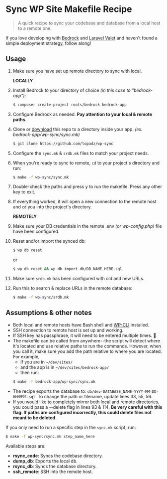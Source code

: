 # Sync WP Site Makefile Recipe

> A quick recipe to sync your codebase and database from a local host to a remote one.

If you love developing with [Bedrock](https://roots.io/bedrock/) and [Laravel Valet](https://laravel.com/docs/8.x/valet) and haven't found a simple deployment strategy, follow along!

## Usage

1. Make sure you have set up remote directory to sync with local.

	**LOCALLY**

2. Install Bedrock to your directory of choice *(in this case to "bedrock-app")*:
	```sh
  	$ composer create-project roots/bedrock bedrock-app
	```
3. Configure Bedrock as needed. **Pay attention to your local & remote paths**.
4. Clone or [download](https://github.com/lopadz/wp-sync/archive/refs/heads/main.zip) this repo to a directory inside your app. *(ex. bedrock-app/wp-sync/sync.mk)*
	```sh
	$ git clone https://github.com/lopadz/wp-sync
	```
5. Configure the `sync.mk` & `srdb.mk` files to match your project needs.
6. When you're ready to sync to remote, `cd` to your project's directory and run:
	```sh
	$ make -f wp-sync/sync.mk
	```
7. Double-check the paths and press <kbd>y</kbd> to run the makefile. Press any other key to exit.
8. If everything worked, it will open a new connection to the remote host and `cd` you into the project's directory.

	**REMOTELY**

10. Make sure your DB credentials in the remote .env *(or wp-config.php)* file have been configured.
11. Reset and/or import the synced db:
	```sh
	$ wp db reset
	```
	or
	```sh
	$ wp db reset && wp db import db/DB_NAME_HERE.sql
	```
12. Make sure `srdb.mk` has been configured with old and new URLs.
13. Run this to search & replace URLs in the remote database:
	```sh
  	$ make -f wp-sync/srdb.mk
  	```

## Assumptions & other notes

- Both local and remote hosts have Bash shell and [WP-CLI](https://wp-cli.org/) installed.
- SSH connection to remote host is set up and working.
- If SSH key has passphrase, it will need to be entered multiple times. :shrug:
- The makefile can be called from anywhere--the script will detect where it's located and use relative paths to run the commands. However, when you call it, make sure you add the path relative to where you are located. For example, 
	- If you are in ```~/dev/sites/```
	- and the app is in ```~/dev/sites/bedrock-app/```
	- then run:
	```sh
	$ make -f bedrock-app/wp-sync/sync.mk
	```
- The recipe exports the database to: `db/dev-DATABASE_NAME-YYYY-MM-DD-HHMMSS.sql`. To change the path or filename, update lines 33, 55, 56.
- If you would like to completely mirror both local and remote directories, you could pass a --delete flag in lines 93 & 114. **Be very careful with this flag. If paths are configured incorrectly, this could delete files not meant to be deleted.**

If you only need to run a specific step in the `sync.mk` script, run:
  ```sh
  $ make -f wp-sync/sync.mk step_name_here
  ```
Available steps are:
- **rsync_code**: Syncs the codebase directory.
- **dump_db**: Exports the local db.
- **rsync_db**: Syncs the database directory.
- **ssh_remote**: SSH into the remote host.
